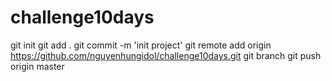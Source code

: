 # challenge10days
git init
git add .
git commit -m 'init project'
git remote add origin https://github.com/nguyenhungidol/challenge10days.git
git branch
git push origin master

